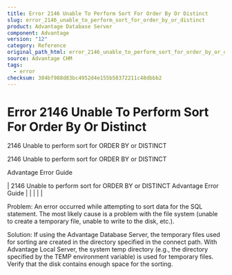 ```yaml
---
title: Error 2146 Unable To Perform Sort For Order By Or Distinct
slug: error_2146_unable_to_perform_sort_for_order_by_or_distinct
product: Advantage Database Server
component: Advantage
version: "12"
category: Reference
original_path_html: error_2146_unable_to_perform_sort_for_order_by_or_distinct.htm
source: Advantage CHM
tags:
  - error
checksum: 384bf988d83bc4952d4e155b58372211c48dbbb2
---
```


# Error 2146 Unable To Perform Sort For Order By Or Distinct

2146 Unable to perform sort for ORDER BY or DISTINCT

2146 Unable to perform sort for ORDER BY or DISTINCT

Advantage Error Guide

| 2146 Unable to perform sort for ORDER BY or DISTINCT  Advantage Error Guide |  |  |  |  |

Problem: An error occurred while attempting to sort data for the SQL statement. The most likely cause is a problem with the file system (unable to create a temporary file, unable to write to the disk, etc.).

Solution: If using the Advantage Database Server, the temporary files used for sorting are created in the directory specified in the connect path. With Advantage Local Server, the system temp directory (e.g., the directory specified by the TEMP environment variable) is used for temporary files. Verify that the disk contains enough space for the sorting.
